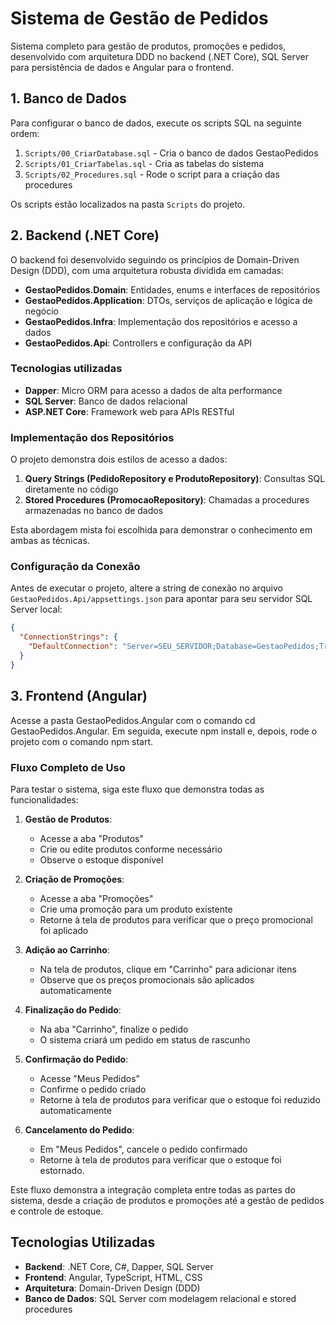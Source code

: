 # Sistema de Gestão de Pedidos

Sistema completo para gestão de produtos, promoções e pedidos, desenvolvido com arquitetura DDD no backend (.NET Core), SQL Server para persistência de dados e Angular para o frontend.

## 1. Banco de Dados

Para configurar o banco de dados, execute os scripts SQL na seguinte ordem:

1. `Scripts/00_CriarDatabase.sql` - Cria o banco de dados GestaoPedidos
2. `Scripts/01_CriarTabelas.sql` - Cria as tabelas do sistema
3. `Scripts/02_Procedures.sql` - Rode o script para a criação das procedures

Os scripts estão localizados na pasta `Scripts` do projeto.

## 2. Backend (.NET Core)

O backend foi desenvolvido seguindo os princípios de Domain-Driven Design (DDD), com uma arquitetura robusta dividida em camadas:

- **GestaoPedidos.Domain**: Entidades, enums e interfaces de repositórios
- **GestaoPedidos.Application**: DTOs, serviços de aplicação e lógica de negócio
- **GestaoPedidos.Infra**: Implementação dos repositórios e acesso a dados
- **GestaoPedidos.Api**: Controllers e configuração da API

### Tecnologias utilizadas

- **Dapper**: Micro ORM para acesso a dados de alta performance
- **SQL Server**: Banco de dados relacional
- **ASP.NET Core**: Framework web para APIs RESTful

### Implementação dos Repositórios

O projeto demonstra dois estilos de acesso a dados:

1. **Query Strings (PedidoRepository e ProdutoRepository)**: Consultas SQL diretamente no código
2. **Stored Procedures (PromocaoRepository)**: Chamadas a procedures armazenadas no banco de dados

Esta abordagem mista foi escolhida para demonstrar o conhecimento em ambas as técnicas.

### Configuração da Conexão

Antes de executar o projeto, altere a string de conexão no arquivo `GestaoPedidos.Api/appsettings.json` para apontar para seu servidor SQL Server local:

```json
{
  "ConnectionStrings": {
    "DefaultConnection": "Server=SEU_SERVIDOR;Database=GestaoPedidos;Trusted_Connection=True;MultipleActiveResultSets=true"
  }
}
```

## 3. Frontend (Angular)

Acesse a pasta GestaoPedidos.Angular com o comando cd GestaoPedidos.Angular. Em seguida, execute npm install e, depois, rode o projeto com o comando npm start.

### Fluxo Completo de Uso

Para testar o sistema, siga este fluxo que demonstra todas as funcionalidades:

1. **Gestão de Produtos**:
   - Acesse a aba "Produtos"
   - Crie ou edite produtos conforme necessário
   - Observe o estoque disponível

2. **Criação de Promoções**:
   - Acesse a aba "Promoções"
   - Crie uma promoção para um produto existente
   - Retorne à tela de produtos para verificar que o preço promocional foi aplicado

3. **Adição ao Carrinho**:
   - Na tela de produtos, clique em "Carrinho" para adicionar itens
   - Observe que os preços promocionais são aplicados automaticamente

4. **Finalização do Pedido**:
   - Na aba "Carrinho", finalize o pedido
   - O sistema criará um pedido em status de rascunho

5. **Confirmação do Pedido**:
   - Acesse "Meus Pedidos"
   - Confirme o pedido criado
   - Retorne à tela de produtos para verificar que o estoque foi reduzido automaticamente

6. **Cancelamento do Pedido**:
   - Em "Meus Pedidos", cancele o pedido confirmado
   - Retorne à tela de produtos para verificar que o estoque foi estornado.

Este fluxo demonstra a integração completa entre todas as partes do sistema, desde a criação de produtos e promoções até a gestão de pedidos e controle de estoque.

## Tecnologias Utilizadas

- **Backend**: .NET Core, C#, Dapper, SQL Server
- **Frontend**: Angular, TypeScript, HTML, CSS
- **Arquitetura**: Domain-Driven Design (DDD)
- **Banco de Dados**: SQL Server com modelagem relacional e stored procedures